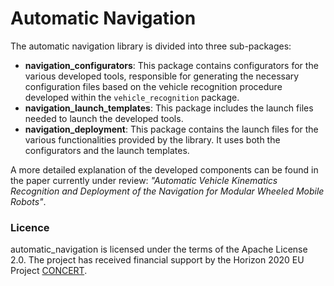 # Automatic Navigation

The automatic navigation library is divided into three sub-packages:

- **navigation_configurators**: This package contains configurators for the various developed tools, responsible for generating the necessary configuration files based on the vehicle recognition procedure developed within the `vehicle_recognition` package.
- **navigation_launch_templates**: This package includes the launch files needed to launch the developed tools.
- **navigation_deployment**: This package contains the launch files for the various functionalities provided by the library. It uses both the configurators and the launch templates.

A more detailed explanation of the developed components can be found in the paper currently under review: *"Automatic Vehicle Kinematics Recognition and Deployment of the Navigation for Modular Wheeled Mobile Robots"*.


### Licence
automatic_navigation is licensed under the terms of the Apache License 2.0. The project has received financial support by the Horizon 2020 EU Project [CONCERT](https://concertproject.eu/).